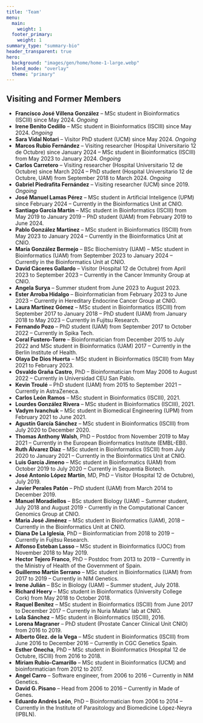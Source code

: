 ```yaml
---
title: 'Team'
menu:
  main:
    weight: 1
  footer_primary:
    weight: 1
summary_type: "summary-bio"
header_transparent: true
hero:
  background: "images/gen/home/home-1-large.webp"
  blend_mode: "overlay"
  theme: "primary"
---
```


## Visiting and Former Members

- **Francisco José Villena González** – MSc student in Bioinformatics (ISCIII) since May 2024. *Ongoing*
- **Irene Benito Cedillo** – MSc student in Bioinformatics (ISCIII) since May 2024. *Ongoing*
- **Sara Vidal Notari** – Visitor PhD student (UCM) since May 2024. *Ongoing*
- **Marcos Rubio Fernández** – Visiting researcher (Hospital Universitario 12 de Octubre) since January 2024 – MSc student in Bioinformatics (ISCIII) from May 2023 to January 2024. *Ongoing*
- **Carlos Carretero** – Visiting researcher (Hospital Universitario 12 de Octubre) since March 2024 – PhD student (Hospital Universitario 12 de Octubre, UAM) from September 2018 to March 2024. *Ongoing*
- **Gabriel Piedrafita Fernández** – Visiting researcher (UCM) since 2019. *Ongoing*
- **José Manuel Lamas Pérez** – MSc student in Artificial Inteligence (UPM) since February 2024 – Currently in the Bioinformatics Unit at CNIO.
- **Santiago García Martín** – MSc student in Bioinformatics (ISCIII) from May 2019 to January 2019 – PhD student (UAM) from February 2019 to June 2024.
- **Pablo González Martínez** – MSc student in Bioinformatics (ISCIII) from May 2023 to January 2024 – Currently in the Bioinformatics Unit at CNIO.
- **María González Bermejo** – BSc Biochemistry (UAM) – MSc student in Bioinformatics (UAM) from September 2023 to January 2024 – Currently in the Bioinformatics Unit at CNIO.
- **David Cáceres Gallardo** – Visitor (Hospital 12 de Octubre) from April 2023 to September 2023 – Currently in the Cancer Immunity Group at CNIO.
- **Angela Surya** – Summer student from June 2023 to August 2023.
- **Ester Arroba Hidalgo** – Bioinformatician from February 2023 to June 2023 – Currently in Hereditary Endocrine Cancer Group at CNIO. 
- **Laura Martínez Gómez** – MSc student in Bioinformatics (ISCIII) from September 2017 to January 2018 – PhD student (UAM) from January 2018 to May 2023 – Currently in Fujitsu Research.
- **Fernando Pozo** – PhD student (UAM) from September 2017 to October 2022 – Currently in Spika Tech.
- **Coral Fustero-Torre** – Bioinformatician from December 2015 to July 2022 and MSc student in Bioinformatics (UAM) 2017 – Currently in the Berlin Institute of Health.
- **Olaya De Dios Huerta** – MSc student in Bioinformatics (ISCIII) from May 2021 to February 2023.
- **Osvaldo Graña Castro**, PhD – Bioinformatician from May 2006 to August 2022 – Currently in Universidad CEU San Pablo.
- **Kevin Troulé** – PhD student (UAM) from 2015 to September 2021 – Currently in AstraZeneca.
- **Carlos León Ramos** – MSc student in Bioinformatics (ISCIII), 2021.
- **Lourdes González Rivera** – MSc student in Bioinformatics (ISCIII), 2021.
- **Vadym Ivanchuk** – MSc student in Biomedical Engineering (UPM) from February 2021 to June 2021.
- **Agustín García Sánchez** – MSc student in Bioinformatics (ISCIII) from July 2020 to December 2020.
- **Thomas Anthony Walsh**, PhD – Postdoc from November 2019 to May 2021 – Currently in the European Bioinformatics Institute (EMBL-EBI).
- **Ruth Álvarez Díaz** – MSc student in Bioinformatics (ISCIII) from July 2020 to January 2021 – Currently in the Bioinformatics Unit at CNIO.
- **Luis García Jimeno** –  MSc student in Bioinformatics (UAM) from October 2019 to July 2020 – Currently in Sequentia Biotech.
- **José Antonio López Martín**, MD, PhD – Visitor (Hospital 12 de Octubre), July 2019.
- **Javier Perales Patón** – PhD student (UAM) from March 2014 to December 2019.
- **Manuel Moradiellos** – BSc student Biology (UAM) – Summer student, July 2018 and August 2019 - Currently in the Computational Cancer Genomics Group at CNIO.
- **Maria José Jiménez** – MSc student in Bioinformatics (UAM), 2018 – Currently in the Bioinformatics Unit at CNIO.
- **Diana De La Iglesia**, PhD – Bioinformatician from 2018 to 2019 – Currently in Fujitsu Research.
- **Alfonso Esteban Lasso** – MSc student in Bioinformatics (UOC) from November 2018 to May 2019.
- **Hector Tejero Franco**, PhD – Postdoc from 2013 to 2019 – Currently in the Ministry of Health of the Government of Spain.
- **Guillermo Martín Serrano** – MSc student in Bioinformatics (UAM) from 2017 to 2019 – Currently in NIM Genetics.
- **Irene Julián** – BSc in Biology (UAM) – Summer student, July 2018.
- **Richard Heery** – MSc student in Bioinformatics (University College Cork) from May 2018 to October 2018.
- **Raquel Benítez** – MSc student in Bioinformatics (ISCIII) from June 2017 to December 2017 – Currently in Nuria Malats’ lab at CNIO.
- **Lola Sánchez** – MSc student in Bioinformatics (ISCIII), 2016.
- **Lorena Magraner** – PhD student (Prostate Cancer Clinical Unit CNIO) from 2016 to 2019.
- **Alberto Glez. de la Vega** – MSc student in Bioinformatics (ISCIII) from June 2016 to December 2016 – Currently in CGC Genetics Spain.
- **Esther Onecha**, PhD – MSc student in Bioinformatics (Hospital 12 de Octubre, ISCIII) from 2016 to 2018.
- **Miriam Rubio-Camarillo** – MSc student in Bioinformatics (UCM) and bioinformatician from 2012 to 2017.
- **Angel Carro** – Software engineer, from 2006 to 2016 – Currently in NIM Genetics.
- **David G. Pisano** – Head from 2006 to 2016 –  Currently in Made of Genes.
- **Eduardo Andrés León**, PhD – Bioinformatician from 2006 to 2014 – Currently in the Institute of Parasitology and Biomedicine López-Neyra (IPBLN).
